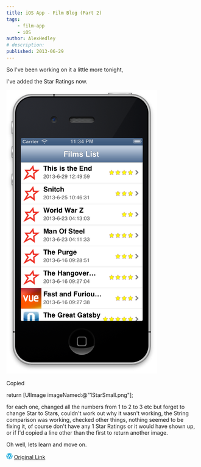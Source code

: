 ```yaml
---
title: iOS App - Film Blog (Part 2)
tags:
    - film-app
    - iOS
author: AlexHedley
# description: 
published: 2013-06-29
---
```


So I've been working on it a little more tonight,

I've added the Star Ratings now.

[![Film List with Star Rating](images/screen-shot-2013-06-29-at-23-33-59.png)](images/screen-shot-2013-06-29-at-23-33-59.png)

Copied

return \[UIImage imageNamed:@"1StarSmall.png"\];

for each one, changed all the numbers from 1 to 2 to 3 etc but forget to change Star to Star**s**, couldn't work out why it wasn't working, the String comparison was working, checked other things, nothing seemed to be fixing it, of course don't have any 1 Star Ratings or it would have shown up, or if I'd copied a line other than the first to return another image.

Oh well, lets learn and move on.

![Wordpress](../images/wordpress.png "Wordpress") [Original Link](https://alexhedley.wordpress.com/2013/06/29/ios-film-app-cont/)
